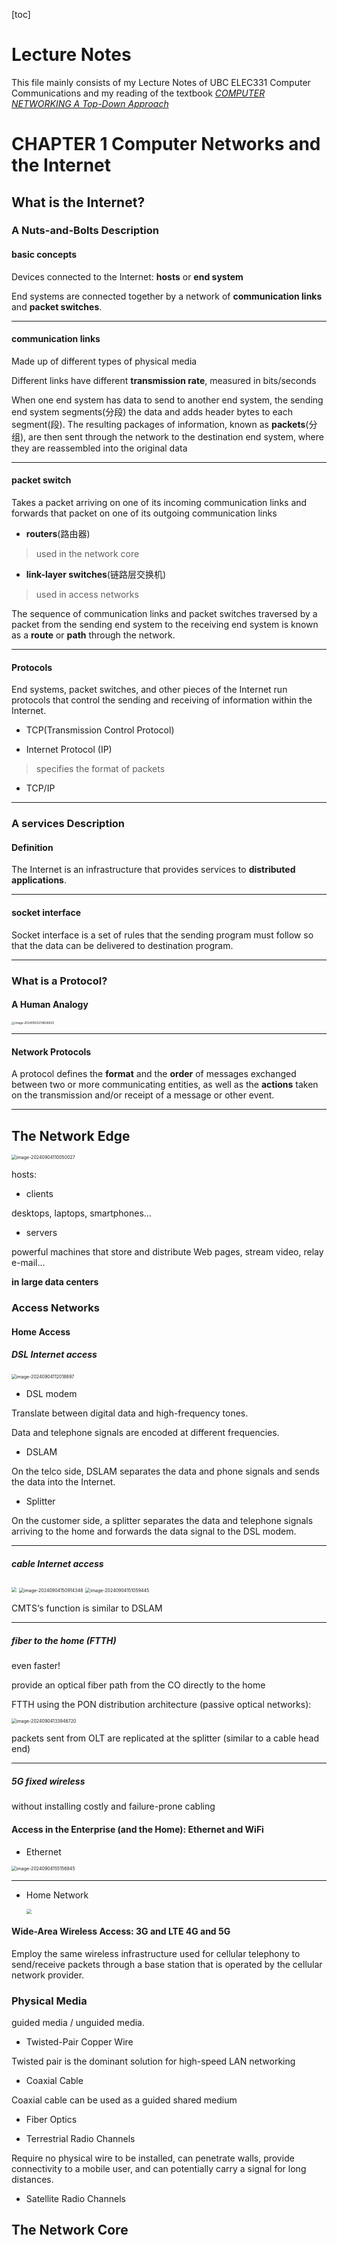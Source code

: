 [toc]

# Lecture Notes

This file mainly consists of my Lecture Notes of UBC ELEC331 Computer Communications and my reading of the textbook *<u>COMPUTER NETWORKING A Top-Down Approach</u>*



# CHAPTER 1 Computer Networks and the Internet



## What is the Internet?



### A Nuts-and-Bolts Description



#### basic concepts

Devices connected to the Internet: **hosts** or **end system**

End systems are connected together by a network of **communication links** and **packet switches**. 

---

#### communication links

 Made up of different types of physical media

Different links have different **transmission rate**, measured in bits/seconds

When one end system has data to send to another end system, the sending end system segments(分段) the data and adds header bytes to each segment(段). The resulting packages of information, known as **packets**(分组), are then sent through the network to the destination end system, where they are reassembled into the original data

---

#### packet switch

Takes a packet arriving on one of its incoming communication links and forwards that packet on one of its outgoing communication links

* **routers**(路由器) 

> used in the network core

* **link-layer switches**(链路层交换机)

> used in access networks

The sequence of communication links and packet switches traversed by a packet from the sending end system to the receiving end system is known as a **route** or **path** through the network. 

---

#### Protocols

End systems, packet switches, and other pieces of the Internet run protocols that  control the sending and receiving of information within the Internet.

* TCP(Transmission Control Protocol)

* Internet Protocol (IP)

> specifies the format of packets

* TCP/IP

---



### A services Description



#### Definition

The Internet is an infrastructure that provides services to **distributed applications**.

---

#### socket interface

Socket interface is a set of rules that the sending program must follow so that the data can be delivered to destination program.

---



### What is a Protocol?



#### A Human Analogy

<img src="https://gitee.com/OooAlex/study_note/raw/master/img/202409032148948.png" alt="image-20240903214826833" style="zoom: 33%;" />

---

#### Network Protocols

A protocol defines the **format** and the **order** of messages exchanged between two or more communicating entities, as well as the **actions** taken on the transmission and/or receipt of a message or other event.

---



## The Network Edge

<img src="https://gitee.com/OooAlex/study_note/raw/master/img/202409041100101.png" alt="image-20240904110050027" style="zoom:50%;" />

hosts: 

* clients 

desktops, laptops, smartphones…

* servers

powerful machines that store and distribute Web pages, stream video, relay e-mail…

**in large data centers**



### Access Networks



#### Home Access

##### DSL Internet access

<img src="https://gitee.com/OooAlex/study_note/raw/master/img/202409041120064.png" alt="image-20240904112018897" style="zoom:50%;" />

* DSL modem

Translate between digital data and high-frequency tones.

Data and telephone signals are encoded at different frequencies.

* DSLAM

On the  telco side, DSLAM separates the data and phone signals and sends the data into the Internet.

* Splitter

On the customer side, a splitter separates the data and telephone signals arriving to the home and forwards the data signal to the DSL modem.

---

##### cable Internet access

<img src="https://gitee.com/OooAlex/study_note/raw/master/img/202409041318239.png" style="zoom:50%;" />

<img src="https://gitee.com/OooAlex/study_note/raw/master/img/202409041509538.png" alt="image-20240904150914348" style="zoom:50%;" />

<img src="https://gitee.com/OooAlex/study_note/raw/master/img/202409041510599.png" alt="image-20240904151059445" style="zoom:50%;" />

CMTS‘s function is similar to DSLAM

---

##### fiber to the home (FTTH)

even faster!

provide an optical fiber path from the CO directly to the home

FTTH using the PON distribution architecture (passive optical networks):

<img src="https://gitee.com/OooAlex/study_note/raw/master/img/202409041339786.png" alt="image-20240904133946720" style="zoom:50%;" />

packets sent from OLT are replicated at the splitter (similar to a cable head end)

---

##### 5G fixed wireless

without installing costly and failure-prone cabling



#### Access in the Enterprise (and the Home): Ethernet and WiFi

* Ethernet

<img src="https://gitee.com/OooAlex/study_note/raw/master/img/202409041551016.png" alt="image-20240904155156845" style="zoom:50%;" />

---

* Home Network

  <img src="https://gitee.com/OooAlex/study_note/raw/master/img/202409041558726.png" style="zoom:50%;" />



#### Wide-Area Wireless Access: 3G and LTE 4G and 5G

Employ the same wireless infrastructure used for cellular telephony to send/receive packets through a base station that is operated by the cellular network provider.



### Physical Media

guided media / unguided media.

* Twisted-Pair Copper Wire

Twisted pair is the dominant solution for high-speed LAN networking

* Coaxial Cable

Coaxial cable can be used as a guided shared medium

* Fiber Optics

* Terrestrial Radio Channels

Require no physical wire to be installed, can penetrate  walls, provide connectivity to a mobile user, and can potentially carry a signal for long distances.

* Satellite Radio Channels



## The Network Core



